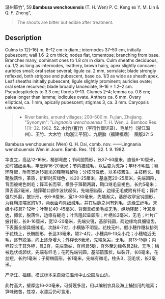 温州箪竹",
59.**Bambusa wenchouensis** (T. H. Wen) P. C. Keng ex Y. M. Lin & Q. F. Zheng",

> The shoots are bitter but edible after treatment.

## Description
Culms to 12(–16) m, 8–12 cm in diam.; internodes 37–50 cm, initially pubescent; wall 1.6–2 cm thick; nodes flat, tomentose; branching from base. Branches many, dominant ones to 1.8 cm in diam. Culm sheaths deciduous, ca. 1/2 as long as internodes, leathery, brown hairy, apex slightly concave; auricles small; oral setae several; ligule ca. 2 mm, serrulate; blade strongly reflexed, both strigose and pubescent, base ca. 1/3 as wide as sheath apex. Leaf sheaths initially pubescent; ligule slightly prominent; auricles ovate; oral setae recurved; blade broadly lanceolate, 9–16 × 1.2–2 cm. Pseudospikelets to 3.3 cm; florets 9–13. Glumes 2–4; lemma ca. 0.8 cm; palea longer than lemma; lodicules ovate. Anthers ca. 6 mm. Ovary elliptical, ca. 1 mm, apically pubescent; stigmas 3, ca. 3 mm. Caryopsis unknown.

> * River banks, around villages; 200–500 m. Fujian, Zhejiang.
  "Synonym": "*Lingnania wenchouensis* T. H. Wen, J. Bamboo Res. 1(1): 32. 1982.
**52. 木[竹/亶]竹（李衎竹谱详录）、毛单竹（浙江温州）、王竹、大木竹（均浙江平阳）、九层脑（福建福鼎）　图版27: 5**

Bambusa wenchouensis (Wen) Q. H. Dai, comb. nov. ——Lingnania wenchouensis Wen in Journ. Bamb. Res. 1(1): 32. f. 9. 1982.

竿直立，高达12-16米，梢部弯曲；节间圆筒形，长37-50厘米，直径8-10厘米，幼时被细柔毛，竿壁厚16-20毫米；节内被绒毛，以后变为秃净；竿环不明显；箨环隆起，附有宽达15毫米的箨鞘残留物；分枝习性低，以多枝簇生，主枝粗长。箨鞘脱落性，革质，新鲜时灰绿色，长20-25厘米，基底宽20-25厘米，先端凹陷，背面被褐色刺毛；箨耳长而窄，横卧于箨鞘两肩，鞘口继毛呈褐色，长约5毫米；箨舌高2毫米，随箨鞘口部作波状起伏，先端细齿裂，边缘无毛或附有纤毛；箨片强烈外翻，披针形，长6-9厘米，宽13-30毫米，先端渐尖，基部收窄呈钝圆形，为箨鞘顶端宽的1/3，两表面均具细绒毛，并在纵脉之间有刺毛，边缘生纤毛。末级小枝具7-12叶；叶鞘长40-45毫米，背面具细柔毛或无毛，纵肋隆起；叶耳发达，卵状，脱落性，边缘有繸毛；叶舌隆起呈卵形；叶柄长2毫米，无毛；叶片广披针形，长9-16厘米，宽12-20毫米，先端尖锐，基部钝圆，两边缘均具细锯齿，下表面全部具细绒毛，次脉6-7对，小横脉不明显。花枝无叶。假小穗作穗状排列于花枝上，长椭圆形，长达33毫米，颖2-4片，小穗具9-13朵小花；小穗轴近无毛，逐节脱落，向上逐渐增大；外稃长8毫米，先端急尖，无毛，具13-15脉；内稃较长于其外稃，具2脊，先端渐尖，脊间具5脉，脊外至边缘各具2脉，无毛；鳞被匙状或卵状，先端有纤毛；花药先端钝圆，基部箭簇状，纵裂开，长6毫米，花丝短，长约1毫米；子房椭圆形，长1毫米，先端有微毛，柱头3，羽毛状，长3毫米。

产浙江、福建。模式标本采自浙江温州中山公园后山边。

此竹高大，壁厚达16-20毫米，可劈篾多层，用以编制农具及海上捕捞用的缆索；笋味微苦，性凉，水漂后仍可食用。
